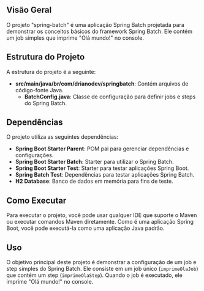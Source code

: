 ## Visão Geral

O projeto "spring-batch" é uma aplicação Spring Batch projetada para demonstrar os conceitos básicos do framework Spring Batch. Ele contém um job simples que imprime "Olá mundo!" no console.

## Estrutura do Projeto

A estrutura do projeto é a seguinte:

- **src/main/java/br/com/drianodev/springbatch**: Contém arquivos de código-fonte Java.
    - **BatchConfig.java**: Classe de configuração para definir jobs e steps do Spring Batch.

## Dependências

O projeto utiliza as seguintes dependências:

- **Spring Boot Starter Parent**: POM pai para gerenciar dependências e configurações.
- **Spring Boot Starter Batch**: Starter para utilizar o Spring Batch.
- **Spring Boot Starter Test**: Starter para testar aplicações Spring Boot.
- **Spring Batch Test**: Dependências para testar aplicações Spring Batch.
- **H2 Database**: Banco de dados em memória para fins de teste.

## Como Executar

Para executar o projeto, você pode usar qualquer IDE que suporte o Maven ou executar comandos Maven diretamente. Como é uma aplicação Spring Boot, você pode executá-la como uma aplicação Java padrão.

## Uso

O objetivo principal deste projeto é demonstrar a configuração de um job e step simples do Spring Batch. Ele consiste em um job único (`imprimeOlaJob`) que contém um step (`imprimeOlaStep`). Quando o job é executado, ele imprime "Olá mundo!" no console.
